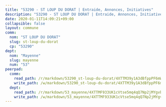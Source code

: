 ```yaml
---
title: "53290 - ST LOUP DU DORAT | Entraide, Annonces, Initiatives"
description: "53290 - ST LOUP DU DORAT | Entraide, Annonces, Initiatives"
date: 2020-01-11T14:09:21+09:00
collapsible: false
layout: commune
comm:
  nom: "ST LOUP DU DORAT"
  slug: st-loup-du-dorat
  cp: "53290"
dept:
  nom: "Mayenne"
  slug: mayenne
  num: "53"
peerpad:
  comm:
    read_path: /r/markdown/53290_st-loup-du-dorat/4XTTM39y1A3dBfppPF6mWtDjoN9i9hbG3NQg1DNgYViRyNSu1
    write_path: /w/markdown/53290_st-loup-du-dorat/4XTTM39y1A3dBfppPF6mWtDjoN9i9hbG3NQg1DNgYViRyNSu1-K3TgV6YiWAA2B8mo593r1DF92k6Ee4UgM9Dvxx7VwfC1Egv8t7xvP1ehmGNWQkC9HTLQVvaLuNh9bp3sSeuYqVRgQ1WxaY7mE6GdENkaidNHArzEh8EiBrpwQNJaqkEaSR33s5mV
  dept:
    read_path: /r/markdown/53_mayenne/4XTTMF933UK1cVtse5mq4qQ7Np2jMYgvbp6qouY9MWyoeWY43
    write_path: /w/markdown/53_mayenne/4XTTMF933UK1cVtse5mq4qQ7Np2jMYgvbp6qouY9MWyoeWY43-K3TgUcgqTBNoSTxPqkZ94HV7ydPjBnvnBue9tEiK9jakhdXjxdo4Br4iK1oa2CDh4yEVWX1tFyjU9wvcKRuNLDocpAE5TJXkqSv2docSVtfLpqmkB6Zf1obqgGj7oAqY4ytCV5Es
---
```


